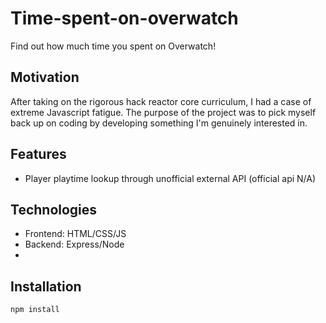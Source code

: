 # Time-spent-on-overwatch
Find out how much time you spent on Overwatch!

## Motivation
After taking on the rigorous hack reactor core curriculum, I had a case of extreme Javascript fatigue. The purpose of the project was to pick myself back up on coding by developing something I'm genuinely interested in.

## Features
- Player playtime lookup through unofficial external API (official api N/A)

## Technologies
- Frontend: HTML/CSS/JS
- Backend: Express/Node
- 

## Installation
```
npm install
```

